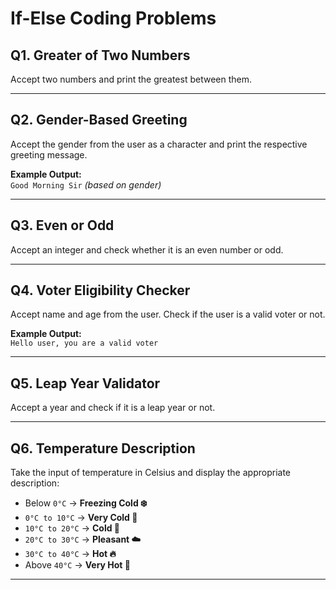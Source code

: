 # If-Else Coding Problems 

## Q1. Greater of Two Numbers
Accept two numbers and print the greatest between them.

---

## Q2. Gender-Based Greeting
Accept the gender from the user as a character and print the respective greeting message.  

**Example Output:**  
`Good Morning Sir` *(based on gender)*

---

## Q3. Even or Odd
Accept an integer and check whether it is an even number or odd.

---

## Q4. Voter Eligibility Checker
Accept name and age from the user. Check if the user is a valid voter or not.

**Example Output:**  
`Hello user, you are a valid voter`

---

## Q5. Leap Year Validator
Accept a year and check if it is a leap year or not.

---

## Q6. Temperature Description
Take the input of temperature in Celsius and display the appropriate description:

- Below `0°C` → **Freezing Cold ❄️**  
- `0°C to 10°C` → **Very Cold 🥶**  
- `10°C to 20°C` → **Cold 🧥**  
- `20°C to 30°C` → **Pleasant ☁️**  
- `30°C to 40°C` → **Hot 🔥**  
- Above `40°C` → **Very Hot 🥵**

---

